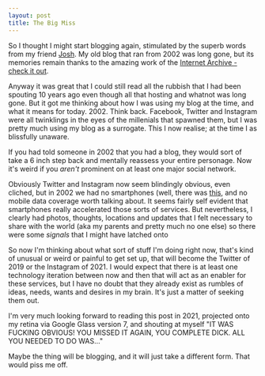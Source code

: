 ```yaml
---
layout: post
title: The Big Miss
---
```


So I thought I might start blogging again, stimulated by the superb words from my friend [Josh](http://joshsummers.co.uk/). My old blog that ran from 2002 was long gone, but its memories remain thanks to the amazing work of the [Internet Archive - check it out](https://web.archive.org/web/20040514053344/http://www.dabeeeenster.com/).

Anyway it was great that I could still read all the rubbish that I had been spouting 10 years ago even though all that hosting and whatnot was long gone. But it got me thinking about how I was using my blog at the time, and what it means for today. 2002. Think back. Facebook, Twitter and Instagram were all twinklings in the eyes of the millenials that spawned them, but I was pretty much using my blog as a surrogate. This I now realise; at the time I as blissfully unaware.

If you had told someone in 2002 that you had a blog, they would sort of take a 6 inch step back and mentally reassess your entire personage. Now it's weird if you *aren't* prominent on at least one major social network.

Obviously Twitter and Instagram now seem blindingly obvious, even cliched, but in 2002 we had no smartphones (well, there was [this](http://en.wikipedia.org/wiki/N-Gage_(device)), and no mobile data coverage worth talking about. It seems fairly self evident that smartphones really accelerated those sorts of services. But nevertheless, I clearly had photos, thoughts, locations and updates that I felt necessary to share with the world (aka my parents and pretty much no one else) so there were some *signals* that I might have latched onto

So now I'm thinking about what sort of stuff I'm doing right now, that's kind of unusual or weird or painful to get set up, that will become the Twitter of 2019 or the Instagram of 2021. I would expect that there is at least one technology iteration between now and then that will act as an enabler for these services, but I have no doubt that they already exist as rumbles of ideas, needs, wants and desires in my brain. It's just a matter of seeking them out.

I'm very much looking forward to reading this post in 2021, projected onto my retina via Google Glass version 7, and shouting at myself "IT WAS FUCKING OBVIOUS! YOU MISSED IT AGAIN, YOU COMPLETE DICK. ALL YOU NEEDED TO DO WAS..."

Maybe the thing will be blogging, and it will just take a different form. That would piss me off. 
